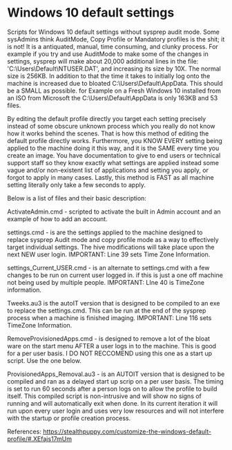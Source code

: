 # Windows 10 default settings

Scripts for Windows 10 default settings without sysprep audit mode. Some sysAdmins think AuditMode, Copy Profile or Mandatory profiles is the shit; it is not! It is a antiquated, manual, time consuming, and clunky process. For example if you try and use AuditMode to make some of the changes in settings, sysprep will make about 20,000 additional lines in the file: 'C:\Users\Default\NTUSER.DAT', and increasing its size by 10X. The normal size is 256KB. In addition to that the time it takes to initially log onto the machine is increased due to bloated C:\Users\Default\AppData. This should be a SMALL as possible. for Example on a Fresh Windows 10 installed from an ISO from Microsoft the C:\Users\Default\AppData is only 163KB and 53 files.

By editing the default profile directly you target each setting precisely instead of some obscure unknown process which you really do not know how it works behind the scenes. That is how this method of editing the default profile directly works. Furthermore, you KNOW EVERY setting being applied to the machine doing it this way, and it is the SAME every time you create an image. You have documentation to give to end users or technical support staff so they know exactly what settings are applied instead some vague and/or non-existent list of applications and setting you apply, or forgot to apply in many cases. Lastly, this method is FAST as all machine setting literally only take a few seconds to apply.

Below is a list of files and their basic description:

ActivateAdmin.cmd - scripted to activate the built in Admin account and an example of how to add an account.

settings.cmd - is are the settings applied to the machine designed to replace sysprep Audit mode and copy profile mode as a way to effectively target individual settings. The hive modifications will take place upon the next NEW user login. 
IMPORTANT: Line 39 sets Time Zone Information.

settings_Current_USER.cmd - is an alternate to settings.cmd with a few changes to be run on current user logged in. if this is just a one off machine not being used by multiple people.
IMPORTANT: LIne 40 is TimeZone information.

Tweeks.au3 is the autoIT version that is designed to be compiled to an exe to replace the settings.cmd. This can be run at the end of the sysprep process when a machine is finished imaging.
IMPORTANT: Line 116 sets TimeZone Information.

RemoveProvisionedApps.cmd - is designed to remove a lot of the bloat ware on the start menu AFTER a user logs in to the machine. This is good for a per user basis. I DO NOT RECCOMEND using this one as a start up script. Use the one below.

ProvisionedApps_Removal.au3 - is an AUTOIT version that is designed to be compiled and ran as a delayed start up scrip on a per user basis. The timing is set to run 60 seconds after a person logs on to allow the profile to build itself. This compiled script is non-intrusive and will show no signs of running and will automatically exit when done. In its current iteration it will run upon every user login and uses very low resources and will not interfere with the startup or profile creation process. 

References: https://stealthpuppy.com/customize-the-windows-default-profile/#.XEfajs17mUm
